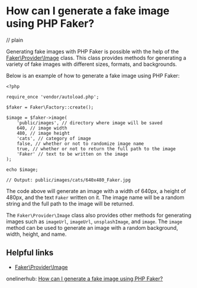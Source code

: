 # How can I generate a fake image using PHP Faker?
// plain

Generating fake images with PHP Faker is possible with the help of the [Faker\Provider\Image](https://github.com/fzaninotto/Faker/blob/master/src/Faker/Provider/Image.php) class. This class provides methods for generating a variety of fake images with different sizes, formats, and backgrounds.

Below is an example of how to generate a fake image using PHP Faker:

```
<?php

require_once 'vendor/autoload.php';

$faker = Faker\Factory::create();

$image = $faker->image(
    'public/images', // directory where image will be saved
    640, // image width
    480, // image height
    'cats', // category of image
    false, // whether or not to randomize image name
    true, // whether or not to return the full path to the image
    'Faker' // text to be written on the image
);

echo $image;

// Output: public/images/cats/640x480_Faker.jpg
```

The code above will generate an image with a width of 640px, a height of 480px, and the text `Faker` written on it. The image name will be a random string and the full path to the image will be returned.

The `Faker\Provider\Image` class also provides other methods for generating images such as `imageUrl`, `imageUrl`, `unsplashImage`, and `image`. The `image` method can be used to generate an image with a random background, width, height, and name.

## Helpful links
- [Faker\Provider\Image](https://github.com/fzaninotto/Faker/blob/master/src/Faker/Provider/Image.php)

onelinerhub: [How can I generate a fake image using PHP Faker?](https://onelinerhub.com/php-faker/how-can-i-generate-a-fake-image-using-php-faker)